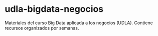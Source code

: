 # udla-bigdata-negocios
Materiales del curso Big Data aplicada a los negocios (UDLA). Contiene recursos organizados por semanas.
